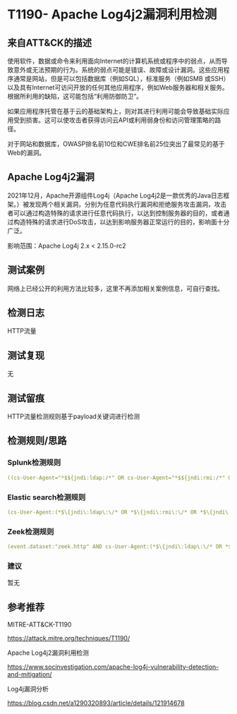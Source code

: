# T1190- Apache Log4j2漏洞利用检测

## 来自ATT&CK的描述

使用软件，数据或命令来利用面向Internet的计算机系统或程序中的弱点，从而导致意外或无法预期的行为。系统的弱点可能是错误、故障或设计漏洞。这些应用程序通常是网站，但是可以包括数据库（例如SQL），标准服务（例如SMB 或SSH）以及具有Internet可访问开放的任何其他应用程序，例如Web服务器和相关服务。根据所利用的缺陷，这可能包括“利用防御防卫”。

如果应用程序托管在基于云的基础架构上，则对其进行利用可能会导致基础实际应用受到损害。这可以使攻击者获得访问云API或利用弱身份和访问管理策略的路径。

对于网站和数据库，OWASP排名前10位和CWE排名前25位突出了最常见的基于Web的漏洞。

##  Apache Log4j2漏洞

2021年12月，Apache开源组件Log4j（Apache Log4j2是一款优秀的Java日志框架。）被发现两个相关漏洞，分别为任意代码执行漏洞和拒绝服务攻击漏洞，攻击者可以通过构造特殊的请求进行任意代码执行，以达到控制服务器的目的，或者通过构造特殊的请求进行DoS攻击，以达到影响服务器正常运行的目的，影响面十分广泛。

影响范围：Apache Log4j 2.x < 2.15.0-rc2

## 测试案例

网络上已经公开的利用方法比较多，这里不再添加相关案例信息，可自行查找。

## 检测日志

HTTP流量

## 测试复现

无

## 测试留痕

HTTP流量检测规则基于payload关键词进行检测

## 检测规则/思路

### Splunk检测规则

```yml
((cs-User-Agent="*$${jndi:ldap:/*" OR cs-User-Agent="*$${jndi:rmi:/*" OR cs-User-Agent="*$${jndi:ldaps:/*" OR cs-User-Agent="*$${jndi:dns:/*" OR cs-User-Agent="*/$$%7bjndi:*" OR cs-User-Agent="*%24%7bjndi:*" OR cs-User-Agent="*$$%7Bjndi:*" OR cs-User-Agent="*%2524%257Bjndi*" OR cs-User-Agent="*%2F%252524%25257Bjndi%3A*" OR cs-User-Agent="*$${jndi:$${lower:*" OR cs-User-Agent="*$${::-j}$${*" OR cs-User-Agent="*$${jndi:nis*" OR cs-User-Agent="*$${jndi:nds*" OR cs-User-Agent="*$${jndi:corba*" OR cs-User-Agent="*$${jndi:iiop*" OR cs-User-Agent="*$${$${env:BARFOO:-j}*" OR cs-User-Agent="*$${::-l}$${::-d}$${::-a}$${::-p}*" OR cs-User-Agent="*$${base64:JHtqbmRp*") (user-agent="*$${jndi:ldap:/*" OR user-agent="*$${jndi:rmi:/*" OR user-agent="*$${jndi:ldaps:/*" OR user-agent="*$${jndi:dns:/*" OR user-agent="*/$$%7bjndi:*" OR user-agent="*%24%7bjndi:*" OR user-agent="*$$%7Bjndi:*" OR user-agent="*%2524%257Bjndi*" OR user-agent="*%2F%252524%25257Bjndi%3A*" OR user-agent="*$${jndi:$${lower:*" OR user-agent="*$${::-j}$${*" OR user-agent="*$${jndi:nis*" OR user-agent="*$${jndi:nds*" OR user-agent="*$${jndi:corba*" OR user-agent="*$${jndi:iiop*" OR user-agent="*$${$${env:BARFOO:-j}*" OR user-agent="*$${::-l}$${::-d}$${::-a}$${::-p}*" OR user-agent="*$${base64:JHtqbmRp*") (cs-uri="*$${jndi:ldap:/*" OR cs-uri="*$${jndi:rmi:/*" OR cs-uri="*$${jndi:ldaps:/*" OR cs-uri="*$${jndi:dns:/*" OR cs-uri="*/$$%7bjndi:*" OR cs-uri="*%24%7bjndi:*" OR cs-uri="*$$%7Bjndi:*" OR cs-uri="*%2524%257Bjndi*" OR cs-uri="*%2F%252524%25257Bjndi%3A*" OR cs-uri="*$${jndi:$${lower:*" OR cs-uri="*$${::-j}$${*" OR cs-uri="*$${jndi:nis*" OR cs-uri="*$${jndi:nds*" OR cs-uri="*$${jndi:corba*" OR cs-uri="*$${jndi:iiop*" OR cs-uri="*$${$${env:BARFOO:-j}*" OR cs-uri="*$${::-l}$${::-d}$${::-a}$${::-p}*" OR cs-uri="*$${base64:JHtqbmRp*") (cs-referrer="*$${jndi:ldap:/*" OR cs-referrer="*$${jndi:rmi:/*" OR cs-referrer="*$${jndi:ldaps:/*" OR cs-referrer="*$${jndi:dns:/*" OR cs-referrer="*/$$%7bjndi:*" OR cs-referrer="*%24%7bjndi:*" OR cs-referrer="*$$%7Bjndi:*" OR cs-referrer="*%2524%257Bjndi*" OR cs-referrer="*%2F%252524%25257Bjndi%3A*" OR cs-referrer="*$${jndi:$${lower:*" OR cs-referrer="*$${::-j}$${*" OR cs-referrer="*$${jndi:nis*" OR cs-referrer="*$${jndi:nds*" OR cs-referrer="*$${jndi:corba*" OR cs-referrer="*$${jndi:iiop*" OR cs-referrer="*$${$${env:BARFOO:-j}*" OR cs-referrer="*$${::-l}$${::-d}$${::-a}$${::-p}*" OR cs-referrer="*$${base64:JHtqbmRp*"))
```

### Elastic search检测规则

```yml
(cs-User-Agent:(*$\{jndi\:ldap\:\/* OR *$\{jndi\:rmi\:\/* OR *$\{jndi\:ldaps\:\/* OR *$\{jndi\:dns\:\/* OR *\/$%7bjndi\:* OR *%24%7bjndi\:* OR *$%7Bjndi\:* OR *%2524%257Bjndi* OR *%2F%252524%25257Bjndi%3A* OR *$\{jndi\:$\{lower\:* OR *$\{\:\:\-j\}$\{* OR *$\{jndi\:nis* OR *$\{jndi\:nds* OR *$\{jndi\:corba* OR *$\{jndi\:iiop* OR *$\{$\{env\:BARFOO\:\-j\}* OR *$\{\:\:\-l\}$\{\:\:\-d\}$\{\:\:\-a\}$\{\:\:\-p\}* OR *$\{base64\:JHtqbmRp*) AND user_agent.original:(*$\{jndi\:ldap\:\/* OR *$\{jndi\:rmi\:\/* OR *$\{jndi\:ldaps\:\/* OR *$\{jndi\:dns\:\/* OR *\/$%7bjndi\:* OR *%24%7bjndi\:* OR *$%7Bjndi\:* OR *%2524%257Bjndi* OR *%2F%252524%25257Bjndi%3A* OR *$\{jndi\:$\{lower\:* OR *$\{\:\:\-j\}$\{* OR *$\{jndi\:nis* OR *$\{jndi\:nds* OR *$\{jndi\:corba* OR *$\{jndi\:iiop* OR *$\{$\{env\:BARFOO\:\-j\}* OR *$\{\:\:\-l\}$\{\:\:\-d\}$\{\:\:\-a\}$\{\:\:\-p\}* OR *$\{base64\:JHtqbmRp*) AND cs-uri:(*$\{jndi\:ldap\:\/* OR *$\{jndi\:rmi\:\/* OR *$\{jndi\:ldaps\:\/* OR *$\{jndi\:dns\:\/* OR *\/$%7bjndi\:* OR *%24%7bjndi\:* OR *$%7Bjndi\:* OR *%2524%257Bjndi* OR *%2F%252524%25257Bjndi%3A* OR *$\{jndi\:$\{lower\:* OR *$\{\:\:\-j\}$\{* OR *$\{jndi\:nis* OR *$\{jndi\:nds* OR *$\{jndi\:corba* OR *$\{jndi\:iiop* OR *$\{$\{env\:BARFOO\:\-j\}* OR *$\{\:\:\-l\}$\{\:\:\-d\}$\{\:\:\-a\}$\{\:\:\-p\}* OR *$\{base64\:JHtqbmRp*) AND http.request.referrer:(*$\{jndi\:ldap\:\/* OR *$\{jndi\:rmi\:\/* OR *$\{jndi\:ldaps\:\/* OR *$\{jndi\:dns\:\/* OR *\/$%7bjndi\:* OR *%24%7bjndi\:* OR *$%7Bjndi\:* OR *%2524%257Bjndi* OR *%2F%252524%25257Bjndi%3A* OR *$\{jndi\:$\{lower\:* OR *$\{\:\:\-j\}$\{* OR *$\{jndi\:nis* OR *$\{jndi\:nds* OR *$\{jndi\:corba* OR *$\{jndi\:iiop* OR *$\{$\{env\:BARFOO\:\-j\}* OR *$\{\:\:\-l\}$\{\:\:\-d\}$\{\:\:\-a\}$\{\:\:\-p\}* OR *$\{base64\:JHtqbmRp*))
```


### Zeek检测规则

```yml
(event.dataset:"zeek.http" AND cs-User-Agent:(*$\{jndi\:ldap\:\/* OR *$\{jndi\:rmi\:\/* OR *$\{jndi\:ldaps\:\/* OR *$\{jndi\:dns\:\/* OR *\/$%7bjndi\:* OR *%24%7bjndi\:* OR *$%7Bjndi\:* OR *%2524%257Bjndi* OR *%2F%252524%25257Bjndi%3A* OR *$\{jndi\:$\{lower\:* OR *$\{\:\:\-j\}$\{* OR *$\{jndi\:nis* OR *$\{jndi\:nds* OR *$\{jndi\:corba* OR *$\{jndi\:iiop* OR *$\{$\{env\:BARFOO\:\-j\}* OR *$\{\:\:\-l\}$\{\:\:\-d\}$\{\:\:\-a\}$\{\:\:\-p\}* OR *$\{base64\:JHtqbmRp*) AND user_agent.original:(*$\{jndi\:ldap\:\/* OR *$\{jndi\:rmi\:\/* OR *$\{jndi\:ldaps\:\/* OR *$\{jndi\:dns\:\/* OR *\/$%7bjndi\:* OR *%24%7bjndi\:* OR *$%7Bjndi\:* OR *%2524%257Bjndi* OR *%2F%252524%25257Bjndi%3A* OR *$\{jndi\:$\{lower\:* OR *$\{\:\:\-j\}$\{* OR *$\{jndi\:nis* OR *$\{jndi\:nds* OR *$\{jndi\:corba* OR *$\{jndi\:iiop* OR *$\{$\{env\:BARFOO\:\-j\}* OR *$\{\:\:\-l\}$\{\:\:\-d\}$\{\:\:\-a\}$\{\:\:\-p\}* OR *$\{base64\:JHtqbmRp*) AND url.original:(*$\{jndi\:ldap\:\/* OR *$\{jndi\:rmi\:\/* OR *$\{jndi\:ldaps\:\/* OR *$\{jndi\:dns\:\/* OR *\/$%7bjndi\:* OR *%24%7bjndi\:* OR *$%7Bjndi\:* OR *%2524%257Bjndi* OR *%2F%252524%25257Bjndi%3A* OR *$\{jndi\:$\{lower\:* OR *$\{\:\:\-j\}$\{* OR *$\{jndi\:nis* OR *$\{jndi\:nds* OR *$\{jndi\:corba* OR *$\{jndi\:iiop* OR *$\{$\{env\:BARFOO\:\-j\}* OR *$\{\:\:\-l\}$\{\:\:\-d\}$\{\:\:\-a\}$\{\:\:\-p\}* OR *$\{base64\:JHtqbmRp*) AND http.request.referrer:(*$\{jndi\:ldap\:\/* OR *$\{jndi\:rmi\:\/* OR *$\{jndi\:ldaps\:\/* OR *$\{jndi\:dns\:\/* OR *\/$%7bjndi\:* OR *%24%7bjndi\:* OR *$%7Bjndi\:* OR *%2524%257Bjndi* OR *%2F%252524%25257Bjndi%3A* OR *$\{jndi\:$\{lower\:* OR *$\{\:\:\-j\}$\{* OR *$\{jndi\:nis* OR *$\{jndi\:nds* OR *$\{jndi\:corba* OR *$\{jndi\:iiop* OR *$\{$\{env\:BARFOO\:\-j\}* OR *$\{\:\:\-l\}$\{\:\:\-d\}$\{\:\:\-a\}$\{\:\:\-p\}* OR *$\{base64\:JHtqbmRp*))
```

### 建议

暂无

## 参考推荐

MITRE-ATT&CK-T1190

<https://attack.mitre.org/techniques/T1190/>

Apache Log4j2漏洞利用检测

<https://www.socinvestigation.com/apache-log4j-vulnerability-detection-and-mitigation/>

Log4j漏洞分析

<https://blog.csdn.net/a1290320893/article/details/121914678>


